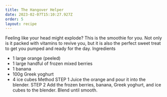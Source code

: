 ```yaml
---
title: The Hangover Helper
date: 2023-02-07T15:10:27.927Z
order: 5
layout: recipe
---
```

Feeling like your head might explode? This is the smoothie for you. Not only is it packed with
vitamins to revive you, but it is also the perfect sweet treat to get you pumped and ready for the
day.
Ingredients
- 1 large orange (peeled)
- 1 large handful of frozen mixed berries
- 1 banana
- 100g Greek yoghurt
- 4 ice cubes
Method
STEP 1
Juice the orange and pour it into the blender.
STEP 2
Add the frozen berries, banana, Greek yoghurt, and ice cubes to the blender. Blend until smooth.